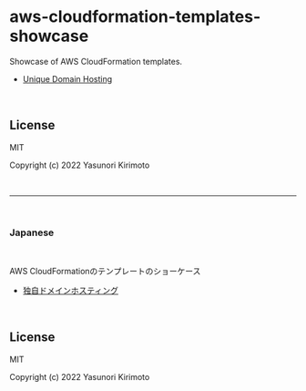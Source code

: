 # aws-cloudformation-templates-showcase

Showcase of AWS CloudFormation templates.

- [Unique Domain Hosting](https://github.com/dayjournal/aws-cloudformation-templates-showcase/tree/main/unique-domain-hosting)  

<br>

## License

MIT

Copyright (c) 2022 Yasunori Kirimoto

<br>

---

<br>

### Japanese

<br>

AWS CloudFormationのテンプレートのショーケース

- [独自ドメインホスティング](https://github.com/dayjournal/aws-cloudformation-templates-showcase/tree/main/unique-domain-hosting)  

<br>

## License

MIT

Copyright (c) 2022 Yasunori Kirimoto

<br>
